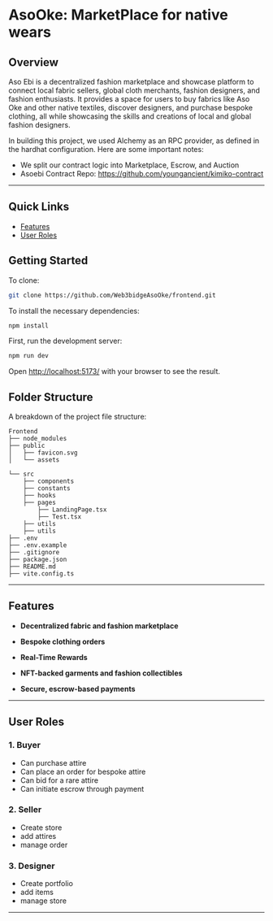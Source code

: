 # AsoOke: MarketPlace for native wears

## Overview

Aso Ebi is a decentralized fashion marketplace and showcase platform to connect local fabric sellers, global cloth merchants, fashion designers, and fashion enthusiasts. It provides a space for users to buy fabrics like Aso Oke and other native textiles, discover designers, and purchase bespoke clothing, all while showcasing the skills and creations of local and global fashion designers.

In building this project, we used Alchemy as an RPC provider, as defined in the hardhat configuration. 
Here are some important notes:

- We split our contract logic into Marketplace, Escrow, and Auction
- Asoebi Contract Repo: https://github.com/youngancient/kimiko-contract
  
---

## Quick Links

- [Features](#features)
- [User Roles](#user-roles)

## Getting Started

To clone:
```bash
git clone https://github.com/Web3bidgeAsoOke/frontend.git
```

To install the necessary dependencies:

```bash
npm install
```

First, run the development server:

```bash
npm run dev
```

Open [http://localhost:5173/](http://localhost:5173/) with your browser to see the result.

## Folder Structure
A breakdown of the project file structure:

```
Frontend
├── node_modules
├── public
│   ├── favicon.svg
│   └── assets
      
└── src
    ├── components
    ├── constants
    ├── hooks
    ├── pages
        ├── LandingPage.tsx
        ├── Test.tsx
    ├── utils
    ├── utils
├── .env
├── .env.example
├── .gitignore
├── package.json
├── README.md
├── vite.config.ts
```



---

## Features

- **Decentralized fabric and fashion marketplace**
  
- **Bespoke clothing orders**
  
- **Real-Time Rewards**
  
- **NFT-backed garments and fashion collectibles**
  
- **Secure, escrow-based payments**

---

## User Roles

### 1. **Buyer**
   - Can purchase attire
   - Can place an order for bespoke attire
   - Can bid for a rare attire
   - Can initiate escrow through payment

### 2. **Seller**
   - Create store
   - add attires
   - manage order
     
### 3. **Designer**
   - Create portfolio
   - add items
   - manage store
---
